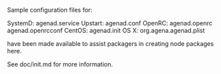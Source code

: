 Sample configuration files for:

SystemD: agenad.service
Upstart: agenad.conf
OpenRC:  agenad.openrc
         agenad.openrcconf
CentOS:  agenad.init
OS X:    org.agena.agenad.plist

have been made available to assist packagers in creating node packages here.

See doc/init.md for more information.
